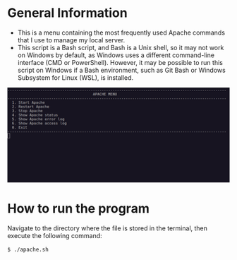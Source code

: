 # General Information
- This is a menu containing the most frequently used Apache commands that I use to manage my local server.
- This script is a Bash script, and Bash is a Unix shell, so it may not work on Windows by default, as Windows uses a different command-line interface (CMD or PowerShell). However, it may be possible to run this script on Windows if a Bash environment, such as Git Bash or Windows Subsystem for Linux (WSL), is installed. 

![demo](/Apache2/Screenshots/demoPicture.png)

# How to run the program
Navigate to the directory where the file is stored in the terminal, then execute the following command:
~~~
$ ./apache.sh
~~~

